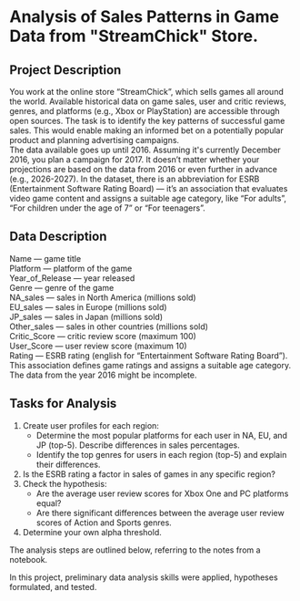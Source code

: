 # Analysis of Sales Patterns in Game Data from "StreamChick" Store.

## Project Description
You work at the online store “StreamChick”, which sells games all around the world. Available historical data on game sales, user and critic reviews, genres, and platforms (e.g., Xbox or PlayStation) are accessible through open sources. The task is to identify the key patterns of successful game sales. This would enable making an informed bet on a potentially popular product and planning advertising campaigns.  
The data available goes up until 2016. Assuming it's currently December 2016, you plan a campaign for 2017. It doesn’t matter whether your projections are based on the data from 2016 or even further in advance (e.g., 2026-2027). 
In the dataset, there is an abbreviation for ESRB (Entertainment Software Rating Board) — it’s an association that evaluates video game content and assigns a suitable age category, like “For adults”, “For children under the age of 7” or “For teenagers”.  

## Data Description
Name — game title  
Platform — platform of the game  
Year_of_Release — year released  
Genre — genre of the game  
NA_sales — sales in North America (millions sold)  
EU_sales — sales in Europe (millions sold)  
JP_sales — sales in Japan (millions sold)  
Other_sales — sales in other countries (millions sold)  
Critic_Score — critic review score (maximum 100)  
User_Score — user review score (maximum 10)  
Rating — ESRB rating (english for “Entertainment Software Rating Board”). This association defines game ratings and assigns a suitable age category.  
The data from the year 2016 might be incomplete.


## Tasks for Analysis
1. Create user profiles for each region: 
   - Determine the most popular platforms for each user in NA, EU, and JP (top-5). Describe differences in sales percentages.
   - Identify the top genres for users in each region (top-5) and explain their differences.
2. Is the ESRB rating a factor in sales of games in any specific region?  
3. Check the hypothesis: 
   - Are the average user review scores for Xbox One and PC platforms equal?
   - Are there significant differences between the average user review scores of Action and Sports genres.
4. Determine your own alpha threshold.

The analysis steps are outlined below, referring to the notes from a notebook.

In this project, preliminary data analysis skills were applied, hypotheses formulated, and tested.